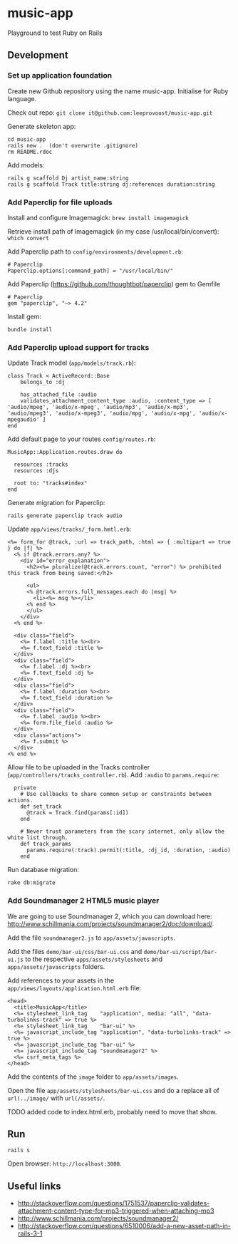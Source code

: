 # music-app

Playground to test Ruby on Rails

## Development

### Set up application foundation

Create new Github repository using the name music-app. Initialise for Ruby language.

Check out repo: `git clone it@github.com:leeprovoost/music-app.git`

Generate skeleton app:
```
cd music-app
rails new .  (don't overwrite .gitignore)
rm README.rdoc
```

Add models:
```
rails g scaffold Dj artist_name:string
rails g scaffold Track title:string dj:references duration:string
```

### Add Paperclip for file uploads

Install and configure Imagemagick: 
```brew install imagemagick```

Retrieve install path of Imagemagick (in my case /usr/local/bin/convert): 
```which convert``` 

Add Paperclip path to `config/environments/development.rb`:
```
# Paperclip
Paperclip.options[:command_path] = "/usr/local/bin/"
```

Add Paperclip (https://github.com/thoughtbot/paperclip) gem to Gemfile
```
# Paperclip
gem "paperclip", "~> 4.2"
```
Install gem:
```
bundle install
```

### Add Paperclip upload support for tracks

Update Track model (`app/models/track.rb`):
```
class Track < ActiveRecord::Base
 	belongs_to :dj

  	has_attached_file :audio
	validates_attachment_content_type :audio, :content_type => [ 'audio/mpeg', 'audio/x-mpeg', 'audio/mp3', 'audio/x-mp3', 'audio/mpeg3', 'audio/x-mpeg3', 'audio/mpg', 'audio/x-mpg', 'audio/x-mpegaudio' ]
end
```

Add default page to your routes `config/routes.rb`:
```
MusicApp::Application.routes.draw do

  resources :tracks
  resources :djs

  root to: "tracks#index"
end
```

Generate migration for Paperclip:
```
rails generate paperclip track audio
```

Update `app/views/tracks/_form.hmtl.erb`:
```
<%= form_for @track, :url => track_path, :html => { :multipart => true } do |f| %>
  <% if @track.errors.any? %>
    <div id="error_explanation">
      <h2><%= pluralize(@track.errors.count, "error") %> prohibited this track from being saved:</h2>

      <ul>
      <% @track.errors.full_messages.each do |msg| %>
        <li><%= msg %></li>
      <% end %>
      </ul>
    </div>
  <% end %>

  <div class="field">
    <%= f.label :title %><br>
    <%= f.text_field :title %>
  </div>
  <div class="field">
    <%= f.label :dj %><br>
    <%= f.text_field :dj %>
  </div>
  <div class="field">
    <%= f.label :duration %><br>
    <%= f.text_field :duration %>
  </div>
  <div class="field">
    <%= f.label :audio %><br>
    <%= form.file_field :audio %>
  </div>
  <div class="actions">
    <%= f.submit %>
  </div>
<% end %>
```

Allow file to be uploaded in the Tracks controller (`app/controllers/tracks_controller.rb`). Add `:audio` to `params.require`:
```
  private
    # Use callbacks to share common setup or constraints between actions.
    def set_track
      @track = Track.find(params[:id])
    end

    # Never trust parameters from the scary internet, only allow the white list through.
    def track_params
      params.require(:track).permit(:title, :dj_id, :duration, :audio)
    end
 ```

Run database migration: 
```
rake db:migrate
```

### Add Soundmanager 2 HTML5 music player

We are going to use Soundmanager 2, which you can download here: http://www.schillmania.com/projects/soundmanager2/doc/download/. 

Add the file `soundmanager2.js` to `app/assets/javascripts`. 

Add the files `demo/bar-ui/css/bar-ui.css` and `demo/bar-ui/script/bar-ui.js` to the respective `apps/assets/stylesheets` and `apps/assets/javascripts` folders.

Add references to your assets in the `app/views/layouts/application.html.erb` file:
```
<head>
  <title>MusicApp</title>
  <%= stylesheet_link_tag    "application", media: "all", "data-turbolinks-track" => true %>
  <%= stylesheet_link_tag    "bar-ui" %>
  <%= javascript_include_tag "application", "data-turbolinks-track" => true %>
  <%= javascript_include_tag "bar-ui" %>
  <%= javascript_include_tag "soundmanager2" %>
  <%= csrf_meta_tags %>
</head>
```

Add the contents of the `image` folder to `app/assets/images`.

Open the file `app/assets/stylesheets/bar-ui.css` and do a replace all of `url(../image/` with `url(/assets/`.


TODO
added code to index.html.erb, probably need to move that show.

## Run 

```rails s```

Open browser: `http://localhost:3000`.


## Useful links

* http://stackoverflow.com/questions/1751537/paperclip-validates-attachment-content-type-for-mp3-triggered-when-attaching-mp3
* http://www.schillmania.com/projects/soundmanager2/
* http://stackoverflow.com/questions/6510006/add-a-new-asset-path-in-rails-3-1



